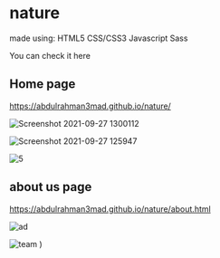 # nature
made using:
HTML5
CSS/CSS3
Javascript
Sass

You can check it here 
## Home page
https://abdulrahman3mad.github.io/nature/

![Screenshot 2021-09-27 1300112](https://user-images.githubusercontent.com/65741884/134896363-46f74854-b199-42b6-b7a8-8f65d358e0df.png)

![Screenshot 2021-09-27 125947](https://user-images.githubusercontent.com/65741884/134896356-1f15e200-4058-429e-916b-93a9fab1d36a.png)

![5](https://user-images.githubusercontent.com/65741884/134896346-7c7ea6ab-bd04-472a-8799-da2040cf7da8.png)

## about us page
https://abdulrahman3mad.github.io/nature/about.html

![ad](https://user-images.githubusercontent.com/65741884/134898871-c933f087-05c4-43c3-b429-2e0f1373b54e.png)

![team](https://user-images.githubusercontent.com/65741884/134898882-84034710-8a8d-4dc2-b04c-c3147a2bdc7d.png)
)
